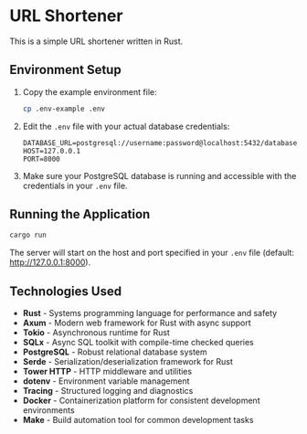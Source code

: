 # URL Shortener

This is a simple URL shortener written in Rust.

## Environment Setup

1. Copy the example environment file:
   ```bash
   cp .env-example .env
   ```

2. Edit the `.env` file with your actual database credentials:
   ```
   DATABASE_URL=postgresql://username:password@localhost:5432/database_name
   HOST=127.0.0.1
   PORT=8000
   ```

3. Make sure your PostgreSQL database is running and accessible with the credentials in your `.env` file.

## Running the Application

```bash
cargo run
```

The server will start on the host and port specified in your `.env` file (default: http://127.0.0.1:8000).

## Technologies Used

- **Rust** - Systems programming language for performance and safety
- **Axum** - Modern web framework for Rust with async support
- **Tokio** - Asynchronous runtime for Rust
- **SQLx** - Async SQL toolkit with compile-time checked queries
- **PostgreSQL** - Robust relational database system
- **Serde** - Serialization/deserialization framework for Rust
- **Tower HTTP** - HTTP middleware and utilities
- **dotenv** - Environment variable management
- **Tracing** - Structured logging and diagnostics
- **Docker** - Containerization platform for consistent development environments
- **Make** - Build automation tool for common development tasks